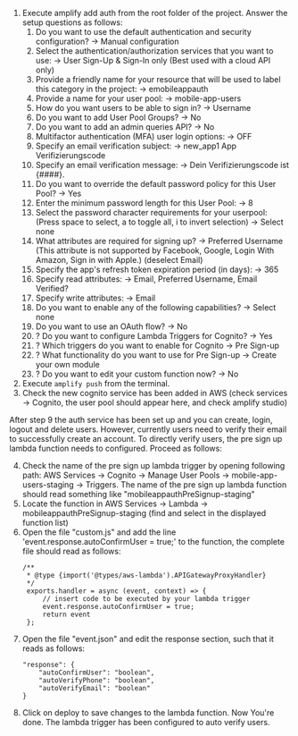 1. Execute amplify add auth from the root folder of the project. Answer the setup questions as follows:
    1. Do you want to use the default authentication and security configuration? -> Manual configuration
    2. Select the authentication/authorization services that you want to use: -> User Sign-Up & Sign-In only (Best used with a cloud API only)
    3. Provide a friendly name for your resource that will be used to label this category in the project: -> emobileappauth
    4. Provide a name for your user pool: -> mobile-app-users
    5. How do you want users to be able to sign in? -> Username
    6. Do you want to add User Pool Groups? -> No
    7. Do you want to add an admin queries API? -> No
    8. Multifactor authentication (MFA) user login options: -> OFF
    9. Specify an email verification subject: -> new_app1 App Verifizierungscode
    10. Specify an email verification message: -> Dein Verifizierungscode ist {####}.
    11. Do you want to override the default password policy for this User Pool? -> Yes
    12. Enter the minimum password length for this User Pool: -> 8
    13. Select the password character requirements for your userpool: (Press space to select, a to toggle all, i to invert selection) -> Select none
    14. What attributes are required for signing up? -> Preferred Username (This attribute is not supported by Facebook, Google, Login With Amazon, Sign in with Apple.) (deselect Email)
    15. Specify the app's refresh token expiration period (in days): -> 365
    16. Specify read attributes: -> Email, Preferred Username, Email Verified?
    17. Specify write attributes: -> Email
    18. Do you want to enable any of the following capabilities? -> Select none
    19. Do you want to use an OAuth flow? -> No
    20. ? Do you want to configure Lambda Triggers for Cognito? -> Yes
    21. ? Which triggers do you want to enable for Cognito -> Pre Sign-up
    22. ? What functionality do you want to use for Pre Sign-up -> Create your own module
    23. ? Do you want to edit your custom function now? -> No
2. Execute `amplify push` from the terminal.
3. Check the new cognito service has been added in AWS (check services -> Cognito, the user pool should appear here, and check amplify studio) 

After step 9 the auth service has been set up and you can create, login, logout and delete users. However, currently users need to verify their email to successfully create an account. To directly verify users, the pre sign up lambda function needs to configured. Proceed as follows:

4. Check the name of the pre sign up lambda trigger by opening following path: AWS Services -> Cognito -> Manage User Pools -> mobile-app-users-staging -> Triggers. The name of the pre sign up lambda function should read something like "mobileappauthPreSignup-staging"
5. Locate the function in AWS Services -> Lambda -> mobileappauthPreSignup-staging (find and select in the displayed function list)
6. Open the file "custom.js" and add the line 'event.response.autoConfirmUser = true;' to the function, the complete file should read as follows:
    ```
    /**
     * @type {import('@types/aws-lambda').APIGatewayProxyHandler}
     */
     exports.handler = async (event, context) => {
         // insert code to be executed by your lambda trigger
         event.response.autoConfirmUser = true;
         return event
     };
     ```
7. Open the file "event.json" and edit the response section, such that it reads as follows:
    ```
    "response": {
        "autoConfirmUser": "boolean",
        "autoVerifyPhone": "boolean",
        "autoVerifyEmail": "boolean"
    }
    ```
8. Click on deploy to save changes to the lambda function. Now You're done. The lambda trigger has been configured to auto verify users.




